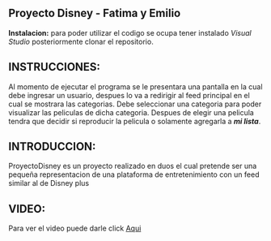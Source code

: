 ## Proyecto Disney - Fatima y Emilio

**Instalacion:**
para poder utilizar el codigo se ocupa tener instalado *Visual Studio*  posteriormente clonar el repositorio.

## INSTRUCCIONES:
Al momento de ejecutar el programa se le presentara una pantalla en la cual debe ingresar un usuario, despues lo va a redirigir al feed principal en el cual se mostrara las categorias. Debe seleccionar una categoria para poder visualizar las peliculas de dicha categoria. Despues de elegir una pelicula tendra que decidir si reproducir la pelicula o solamente agregarla a ***mi lista***.

## INTRODUCCION:
ProyectoDisney es un proyecto realizado en duos el cual pretende ser una pequeña representacion de una plataforma de entretenimiento con un feed similar al de Disney plus

## VIDEO:
Para ver el video puede darle click [Aqui](https://youtu.be/BLonV7YpNkc "Aqui")


